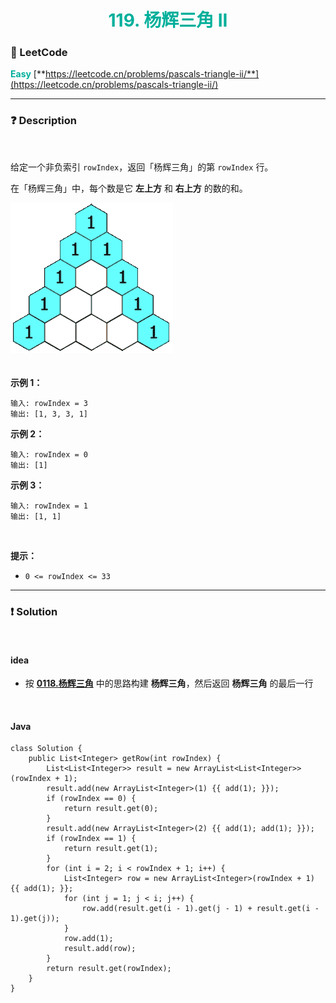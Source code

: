 <h1 style="text-align: center;"> <span style="color: #00AF9B;">119. 杨辉三角 II</span> </h1>

### 🚀 LeetCode

<base target="_blank">

<span style="color: #00AF9B;">**Easy**</span> [**https://leetcode.cn/problems/pascals-triangle-ii/**](https://leetcode.cn/problems/pascals-triangle-ii/)

---

### ❓ Description

<br/>

给定一个非负索引 `rowIndex`，返回「杨辉三角」的第 `rowIndex` 行。

在「杨辉三角」中，每个数是它 **左上方** 和 **右上方** 的数的和。

<img src="../../public/0118/pascals-triangle.gif" alt="pascals-triangle.gif" style="margin-bottom: 20px;"/>

<br/>

**示例 1：**

```
输入: rowIndex = 3
输出: [1, 3, 3, 1]
```

**示例 2：**

```
输入: rowIndex = 0
输出: [1]
```

**示例 3：**

```
输入: rowIndex = 1
输出: [1, 1]
```

<br/>

**提示：**

* `0 <= rowIndex <= 33`

---

### ❗ Solution

<br/>

#### idea

* 按 [**0118.杨辉三角**](./0118.杨辉三角.md) 中的思路构建 **杨辉三角**，然后返回 **杨辉三角** 的最后一行

<br/>

#### Java

```
class Solution {
    public List<Integer> getRow(int rowIndex) {
        List<List<Integer>> result = new ArrayList<List<Integer>>(rowIndex + 1);
        result.add(new ArrayList<Integer>(1) {{ add(1); }});
        if (rowIndex == 0) {
            return result.get(0);
        }
        result.add(new ArrayList<Integer>(2) {{ add(1); add(1); }});
        if (rowIndex == 1) {
            return result.get(1);
        }
        for (int i = 2; i < rowIndex + 1; i++) {
            List<Integer> row = new ArrayList<Integer>(rowIndex + 1) {{ add(1); }};
            for (int j = 1; j < i; j++) {
                row.add(result.get(i - 1).get(j - 1) + result.get(i - 1).get(j));
            }
            row.add(1);
            result.add(row);
        }
        return result.get(rowIndex);
    }
}
```
